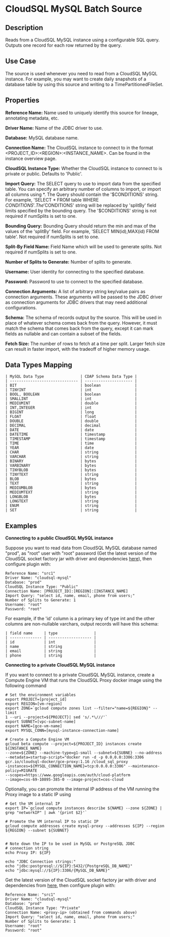 # CloudSQL MySQL Batch Source


Description
-----------
Reads from a CloudSQL MySQL instance using a configurable SQL query.
Outputs one record for each row returned by the query.


Use Case
--------
The source is used whenever you need to read from a CloudSQL MySQL instance. For example, you may want
to create daily snapshots of a database table by using this source and writing to
a TimePartitionedFileSet.


Properties
----------
**Reference Name:** Name used to uniquely identify this source for lineage, annotating metadata, etc.

**Driver Name:** Name of the JDBC driver to use.

**Database:** MySQL database name.

**Connection Name:** The CloudSQL instance to connect to in the format <PROJECT_ID>:\<REGION>:<INSTANCE_NAME>.
Can be found in the instance overview page.

**CloudSQL Instance Type:** Whether the CloudSQL instance to connect to is private or public. Defaults to 'Public'.

**Import Query:** The SELECT query to use to import data from the specified table.
You can specify an arbitrary number of columns to import, or import all columns using \*. The Query should
contain the '$CONDITIONS' string. For example, 'SELECT * FROM table WHERE $CONDITIONS'.
The '$CONDITIONS' string will be replaced by 'splitBy' field limits specified by the bounding query.
The '$CONDITIONS' string is not required if numSplits is set to one.

**Bounding Query:** Bounding Query should return the min and max of the values of the 'splitBy' field.
For example, 'SELECT MIN(id),MAX(id) FROM table'. Not required if numSplits is set to one.

**Split-By Field Name:** Field Name which will be used to generate splits. Not required if numSplits is set to one.

**Number of Splits to Generate:** Number of splits to generate.

**Username:** User identity for connecting to the specified database.

**Password:** Password to use to connect to the specified database.

**Connection Arguments:** A list of arbitrary string key/value pairs as connection arguments. These arguments
will be passed to the JDBC driver as connection arguments for JDBC drivers that may need additional configurations.

**Schema:** The schema of records output by the source. This will be used in place of whatever schema comes
back from the query. However, it must match the schema that comes back from the query,
except it can mark fields as nullable and can contain a subset of the fields.

**Fetch Size:** The number of rows to fetch at a time per split. Larger fetch size can result in faster import,
with the tradeoff of higher memory usage.

Data Types Mapping
------------------

    | MySQL Data Type                | CDAP Schema Data Type | 
    | ------------------------------ | --------------------- | 
    | BIT                            | boolean               | 
    | TINYINT                        | int                   | 
    | BOOL, BOOLEAN                  | boolean               | 
    | SMALLINT                       | int                   | 
    | MEDIUMINT                      | double                | 
    | INT,INTEGER                    | int                   | 
    | BIGINT                         | long                  | 
    | FLOAT                          | float                 | 
    | DOUBLE                         | double                | 
    | DECIMAL                        | decimal               | 
    | DATE                           | date                  | 
    | DATETIME                       | timestamp             | 
    | TIMESTAMP                      | timestamp             | 
    | TIME                           | time                  | 
    | YEAR                           | date                  | 
    | CHAR                           | string                | 
    | VARCHAR                        | string                | 
    | BINARY                         | bytes                 | 
    | VARBINARY                      | bytes                 | 
    | TINYBLOB                       | bytes                 | 
    | TINYTEXT                       | string                | 
    | BLOB                           | bytes                 | 
    | TEXT                           | string                | 
    | MEDIUMBLOB                     | bytes                 | 
    | MEDIUMTEXT                     | string                | 
    | LONGBLOB                       | bytes                 | 
    | LONGTEXT                       | string                | 
    | ENUM                           | string                | 
    | SET                            | string                | 


Examples
--------
**Connecting to a public CloudSQL MySQL instance**

Suppose you want to read data from CloudSQL MySQL database named "prod", as "root" user with "root" password (Get the 
latest version of the CloudSQL socket factory jar with driver and dependencies 
[here](https://github.com/GoogleCloudPlatform/cloud-sql-jdbc-socket-factory/releases)), then configure plugin with: 


```
Reference Name: "src1"
Driver Name: "cloudsql-mysql"
Database: "prod"
CloudSQL Instance Type: "Public" 
Connection Name: [PROJECT_ID]:[REGION]:[INSTANCE_NAME]
Import Query: "select id, name, email, phone from users;"
Number of Splits to Generate: 1
Username: "root"
Password: "root"
```  

For example, if the 'id' column is a primary key of type int and the other columns are
non-nullable varchars, output records will have this schema:

    | field name     | type                |
    | -------------- | ------------------- |
    | id             | int                 |
    | name           | string              |
    | email          | string              |
    | phone          | string              |  
    

**Connecting to a private CloudSQL MySQL instance**

If you want to connect to a private CloudSQL MySQL instance, create a Compute Engine VM that runs the CloudSQL Proxy 
docker image using the following command

```
# Set the environment variables
export PROJECT=[project_id]
export REGION=[vm-region]
export ZONE=`gcloud compute zones list --filter="name=${REGION}" --limit
1 --uri --project=${PROJECT}| sed 's/.*\///'`
export SUBNET=[vpc-subnet-name]
export NAME=[gce-vm-name]
export MYSQL_CONN=[mysql-instance-connection-name]

# Create a Compute Engine VM
gcloud beta compute --project=${PROJECT_ID} instances create ${INSTANCE_NAME}
--zone=${ZONE} --machine-type=g1-small --subnet=${SUBNE} --no-address
--metadata=startup-script="docker run -d -p 0.0.0.0:3306:3306
gcr.io/cloudsql-docker/gce-proxy:1.16 /cloud_sql_proxy
-instances=${MYSQL_CONNECTION_NAME}=tcp:0.0.0.0:3306" --maintenance-policy=MIGRATE
--scopes=https://www.googleapis.com/auth/cloud-platform
--image=cos-69-10895-385-0 --image-project=cos-cloud
```

Optionally, you can promote the internal IP address of the VM running the Proxy image to a static IP using

```
# Get the VM internal IP
export IP=`gcloud compute instances describe ${NAME} --zone ${ZONE} |
grep "networkIP" | awk '{print $2}'`

# Promote the VM internal IP to static IP
gcloud compute addresses create mysql-proxy --addresses ${IP} --region
${REGION} --subnet ${SUBNET}


# Note down the IP to be used in MySQL or PostgreSQL JDBC 
# connection string
echo Proxy IP: ${IP}

echo "JDBC Connection strings:"
echo "jdbc:postgresql://${IP}:5432/{PostgreSQL_DB_NAME}"
echo "jdbc:mysql://${IP}:3306/{MySQL_DB_NAME}"
```

Get the latest version of the CloudSQL socket factory jar with driver and dependencies from
[here](https://github.com/GoogleCloudPlatform/cloud-sql-jdbc-socket-factory/releases), then configure plugin with:

```
Reference Name: "src1"
Driver Name: "cloudsql-mysql"
Database: "prod"
CloudSQL Instance Type: "Private"
Connection Name: <proxy-ip> (obtained from commands above)
Import Query: "select id, name, email, phone from users;"
Number of Splits to Generate: 1
Username: "root"
Password: "root"
```  
